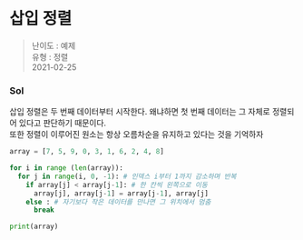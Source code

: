 # 삽입 정렬
> 난이도 : 예제   
> 유형 : 정렬  
> 2021-02-25

### Sol
삽입 정렬은 두 번째 데이터부터 시작한다. 왜냐하면 첫 번째 데이터는 그 자체로 정렬되어 있다고 판단하기 때문이다.  
또한 정렬이 이루어진 원소는 항상 오름차순을 유지하고 있다는 것을 기억하자
```python
array = [7, 5, 9, 0, 3, 1, 6, 2, 4, 8]

for i in range (len(array)):
  for j in range(i, 0, -1): # 인덱스 i부터 1까지 감소하며 반복
    if array[j] < array[j-1]: # 한 칸씩 왼쪽으로 이동
      array[j], array[j-1] = array[j-1], array[j]
    else : # 자기보다 작은 데이터를 만나면 그 위치에서 멈춤
      break

print(array)
```